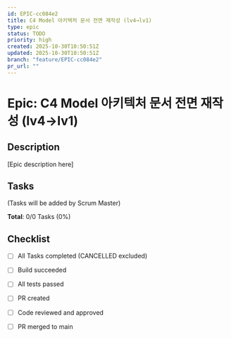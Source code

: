 ```yaml
---
id: EPIC-cc084e2
title: C4 Model 아키텍처 문서 전면 재작성 (lv4→lv1)
type: epic
status: TODO
priority: high
created: 2025-10-30T10:50:51Z
updated: 2025-10-30T10:50:51Z
branch: "feature/EPIC-cc084e2"
pr_url: ""
---
```


# Epic: C4 Model 아키텍처 문서 전면 재작성 (lv4→lv1)

## Description

[Epic description here]

## Tasks

(Tasks will be added by Scrum Master)

**Total**: 0/0 Tasks (0%)

## Checklist

- [ ] All Tasks completed (CANCELLED excluded)
- [ ] Build succeeded
- [ ] All tests passed
- [ ] PR created
- [ ] Code reviewed and approved
- [ ] PR merged to main


